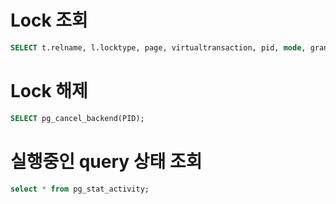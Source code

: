 
# Lock 조회
```sql
SELECT t.relname, l.locktype, page, virtualtransaction, pid, mode, granted FROM pg_locks l, pg_stat_all_tables t WHERE l.relation = t.relid ORDER BY relation ASC;
```

# Lock 해제
```sql
SELECT pg_cancel_backend(PID);
```

# 실행중인 query 상태 조회
```sql
select * from pg_stat_activity;
```

